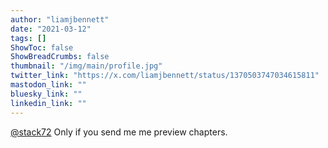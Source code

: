 ```yaml
---
author: "liamjbennett"
date: "2021-03-12"
tags: []
ShowToc: false
ShowBreadCrumbs: false
thumbnail: "/img/main/profile.jpg"
twitter_link: "https://x.com/liamjbennett/status/1370503747034615811"
mastodon_link: ""
bluesky_link: ""
linkedin_link: ""
---
```


[@stack72](https://x.com/stack72) Only if you send me me preview chapters.

